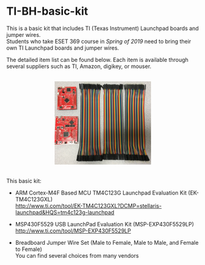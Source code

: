 # TI-BH-basic-kit

This is a basic kit that includes TI (Texas Instrument) Launchpad boards and jumper wires.  <br />
Students who take ESET 369 course in *Spring of 2019* need to bring their own TI Launchpad boards and jumper wires. <br />

The detailed item list can be found below. Each item is available through several suppliers such as TI, Amazon, digikey, or mouser. <br />

 <br />
<center><img src="./pic.jpg" width =50%></center>
 <br />

This basic kit:

- ARM Cortex-M4F Based MCU TM4C123G Launchpad Evaluation Kit (EK-TM4C123GXL) <br />
http://www.ti.com/tool/EK-TM4C123GXL?DCMP=stellaris-launchpad&HQS=tm4c123g-launchpad

- MSP430F5529 USB LaunchPad Evaluation Kit (MSP-EXP430F5529LP) <br />
http://www.ti.com/tool/MSP-EXP430F5529LP

- Breadboard Jumper Wire Set (Male to Female, Male to Male, and Female to Female)  <br />
You can find several choices from many vendors
